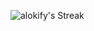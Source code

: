 ![alokify's Streak](https://github-readme-streak-stats.herokuapp.com/?user=alokified&theme=vue-dark&hide_border=true)
